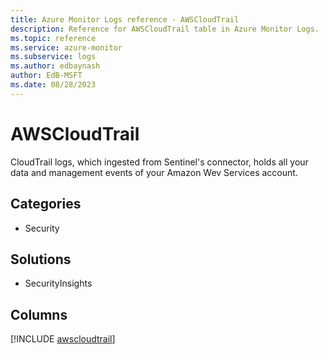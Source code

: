 ```yaml
---
title: Azure Monitor Logs reference - AWSCloudTrail
description: Reference for AWSCloudTrail table in Azure Monitor Logs.
ms.topic: reference
ms.service: azure-monitor
ms.subservice: logs
ms.author: edbaynash
author: EdB-MSFT
ms.date: 08/28/2023
---
```


# AWSCloudTrail

CloudTrail logs, which ingested from Sentinel's connector, holds all your data and management events of your Amazon Wev Services account.

## Categories

- Security
## Solutions

- SecurityInsights

            


## Columns
  
[!INCLUDE [awscloudtrail](../includes/awscloudtrail-include.md)]
